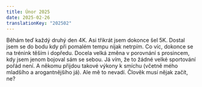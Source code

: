 ```yaml
---
title: Únor 2025
date: 2025-02-26
translationKey: "202502"
---
```

Běhám teď každý druhý den 4K. Asi třikrát jsem dokonce šel 5K. Dostal jsem se do bodu kdy při pomalém tempu nijak netrpím. Co víc, dokonce se na trénink těším i dopředu. Docela velká změna v porovnání s prosincem, kdy jsem jenom bojoval sám se sebou. Já vím, že to žádné velké sportování pořád není. A někomu přijdou takové výkony k smíchu (včetně mého mladšího a arogantnějšího já). Ale mě to nevadí. Člověk musí nějak začít, ne? 
<!-- excerpt -->
 